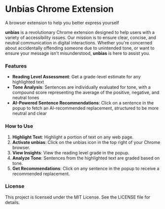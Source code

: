 # Unbias Chrome Extension
A browser extension to help you better express yourself

**unbias** is a revolutionary Chrome extension designed to help users with a variety of accessibility issues. Our mission is to ensure clear, concise, and neutral communication in digital interactions. Whether you're concerned about accidentally offending someone due to unintended tone, or want to ensure your message isn't misunderstood, **unbias** is here to assist you.

### Features
- **Reading Level Assessment**: Get a grade-level estimate for any highlighted text
- **Tone Analysis**: Sentences are individually evaluated for tone, with a compound score representing the average of the positive, negative, and neutral tones
- **AI-Powered Sentence Recommendations**: Click on a sentence in the popup to fetch an AI-recommended replacement, structured to be more neutral and clear

### How to Use
1. **Highlight Text**: Highlight a portion of text on any web page.
2. **Activate unbias**: Click on the unbias icon in the top right of your Chrome browser.
3. **View Insights**: View the reading level grade in the popup.
4. **Analyze Tone**: Sentences from the highlighted text are graded based on tone.
5. **Get Recommendations**: Click on any sentence in the popup to receive a recommended replacement.

### License
This project is licensed under the MIT License. See the LICENSE file for details.


